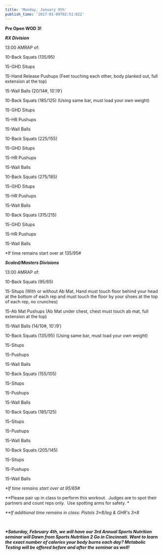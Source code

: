 ```yaml
---
title: 'Monday, January 9th'
publish_time: '2017-01-09T02:51:02Z'
---
```


**Pre Open WOD 3!**

***RX Division***

13:00 AMRAP of:

10-Back Squats (135/95)

15-GHD Situps

15-Hand Release Pushups (Feet touching each other, body planked out,
full extension at the top)

15-Wall Balls (20/14\#, 10'/9′)

10-Back Squats (185/125) (Using same bar, must load your own weight)

15-GHD Situps

15-HR Pushups

15-Wall Balls

10-Back Squats (225/155)

15-GHD Situps

15-HR Pushups

15-Wall Balls

10-Back Squats (275/185)

15-GHD Situps

15-HR Pushups

15-Wall Balls

10-Back Squats (315/215)

15-GHD Situps

15-HR Pushups

15-Wall Balls

\*If time remains start over at 135/95\#

***Scaled/Masters Divisions***

13:00 AMRAP of:

10-Back Squats (95/65)

15-Situps (With or without Ab Mat, Hand must touch floor behind your
head at the bottom of each rep and must touch the floor by your shoes at
the top of each rep, no crunches)

15-Ab Mat Pushups (Ab Mat under chest, chest must touch ab mat, full
extension at the top)

15-Wall Balls (14/10\#, 10'/9′)

10-Back Squats (135/95) (Using same bar, must load your own weight)

15-Situps

15-Pushups

15-Wall Balls

10-Back Squats (155/105)

15-Situps

15-Pushups

15-Wall Balls

10-Back Squats (185/125)

15-Situps

15-Pushups

15-Wall Balls

10-Back Squats (205/145)

15-Situps

15-Pushups

15-Wall Balls

*\*If time remains start over at 95/65\#*

*\*Please pair up in class to perform this workout.  Judges are to spot
their partners and count reps only.  Use spotting arms for safety. *

*\*\*If additional time remains in class: Pistols 3×8/leg & GHR's 3×8*

 

***\*Saturday, February 4th, we will have our 3rd Annual Sports
Nutrition seminar will Dawn from Sports Nutrition 2 Go in Cincinnati.
Want to learn the exact number of calories your body burns each day?
Metabolic Testing will be offered before and after the seminar as
well!***
